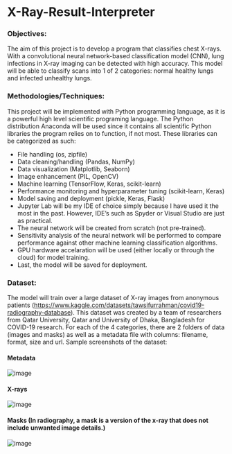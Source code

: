 # X-Ray-Result-Interpreter

### Objectives:
The aim of this project is to develop a program that classifies chest X-rays. With a convolutional neural network-based classification model (CNN), lung infections in X-ray imaging can be detected with high accuracy. This model will be able to classify scans into 1 of 2 categories: normal healthy lungs and infected unhealthy lungs.


### Methodologies/Techniques:
This project will be implemented with Python programming language, as it is a powerful high level scientific programing language. The Python distribution Anaconda will be used since it contains all scientific Python libraries the program relies on to function, if not most. 
These libraries can be categorized as such: 
-	File handling (os, zipfile)
-	Data cleaning/handling (Pandas, NumPy)
-	Data visualization (Matplotlib, Seaborn)
-	Image enhancement (PIL, OpenCV)
-	Machine learning (TensorFlow, Keras, scikit-learn)
-	Performance monitoring and hyperparameter tuning (scikit-learn, Keras)
-	Model saving and deployment (pickle, Keras, Flask)
- Jupyter Lab will be my IDE of choice simply because I have used it the most in the past. However, IDE’s such as Spyder or Visual Studio are just as practical.
- The neural network will be created from scratch (not pre-trained). 
- Sensitivity analysis of the neural network will be performed to compare performance against other machine learning classification algorithms.
- GPU hardware accelaration will be used (either locally or through the cloud) for model training.
- Last, the model will be saved for deployment. 


### Dataset:
The model will train over a large dataset of X-ray images from anonymous patients (https://www.kaggle.com/datasets/tawsifurrahman/covid19-radiography-database). This dataset was created by a team of researchers from Qatar University, Qatar and University of Dhaka, Bangladesh for COVID-19 research. For each of the 4 categories, there are 2 folders of data (images and masks) as well as a metadata file with columns: filename, format, size and url. Sample screenshots of the dataset:

#### Metadata
![image](https://user-images.githubusercontent.com/69071476/229360061-179b120d-6357-471a-a06c-c9aa871066e7.png)

#### X-rays
![image](https://user-images.githubusercontent.com/69071476/229360000-0bc5a393-e3c6-4a03-879c-177426abe2c5.png)

#### Masks (In radiography, a mask is a version of the x-ray that does not include unwanted image details.)
![image](https://user-images.githubusercontent.com/69071476/229359414-58c34485-da95-42eb-9931-65a26d00d22b.png)

